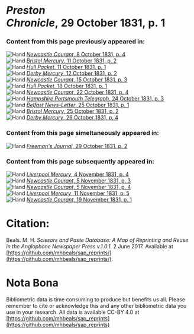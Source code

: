 # *Preston Chronicle*, 29 October 1831, p. 1  
  
### Content from this page previously appeared in:  
![Hand](http://scissorsandpaste.net/wp-content/uploads/2017/06/smallhandpointer.png) [*Newcastle Courant*, 8 October 1831, p. 4](https://mhbeals.github.io/sap_html/Newcastle-Courant/Newcastle-Courant-8-October-1831-p-4)  
![Hand](http://scissorsandpaste.net/wp-content/uploads/2017/06/smallhandpointer.png) [*Bristol Mercury*, 11 October 1831, p. 2](https://mhbeals.github.io/sap_html/Bristol-Mercury/Bristol-Mercury-11-October-1831-p-2)  
![Hand](http://scissorsandpaste.net/wp-content/uploads/2017/06/smallhandpointer.png) [*Hull Packet*, 11 October 1831, p. 1](https://mhbeals.github.io/sap_html/Hull-Packet/Hull-Packet-11-October-1831-p-1)  
![Hand](http://scissorsandpaste.net/wp-content/uploads/2017/06/smallhandpointer.png) [*Derby Mercury*, 12 October 1831, p. 2](https://mhbeals.github.io/sap_html/Derby-Mercury/Derby-Mercury-12-October-1831-p-2)  
![Hand](http://scissorsandpaste.net/wp-content/uploads/2017/06/smallhandpointer.png) [*Newcastle Courant*, 15 October 1831, p. 3](https://mhbeals.github.io/sap_html/Newcastle-Courant/Newcastle-Courant-15-October-1831-p-3)  
![Hand](http://scissorsandpaste.net/wp-content/uploads/2017/06/smallhandpointer.png) [*Hull Packet*, 18 October 1831, p. 1](https://mhbeals.github.io/sap_html/Hull-Packet/Hull-Packet-18-October-1831-p-1)  
![Hand](http://scissorsandpaste.net/wp-content/uploads/2017/06/smallhandpointer.png) [*Newcastle Courant*, 22 October 1831, p. 4](https://mhbeals.github.io/sap_html/Newcastle-Courant/Newcastle-Courant-22-October-1831-p-4)  
![Hand](http://scissorsandpaste.net/wp-content/uploads/2017/06/smallhandpointer.png) [*Hampshire Portsmouth Telegraph*, 24 October 1831, p. 3](https://mhbeals.github.io/sap_html/Hampshire-Portsmouth-Telegraph/Hampshire-Portsmouth-Telegraph-24-October-1831-p-3)  
![Hand](http://scissorsandpaste.net/wp-content/uploads/2017/06/smallhandpointer.png) [*Belfast News-Letter*, 25 October 1831, p. 1](https://mhbeals.github.io/sap_html/Belfast-News-Letter/Belfast-News-Letter-25-October-1831-p-1)  
![Hand](http://scissorsandpaste.net/wp-content/uploads/2017/06/smallhandpointer.png) [*Bristol Mercury*, 25 October 1831, p. 2](https://mhbeals.github.io/sap_html/Bristol-Mercury/Bristol-Mercury-25-October-1831-p-2)  
![Hand](http://scissorsandpaste.net/wp-content/uploads/2017/06/smallhandpointer.png) [*Derby Mercury*, 26 October 1831, p. 4](https://mhbeals.github.io/sap_html/Derby-Mercury/Derby-Mercury-26-October-1831-p-4)  
  
### Content from this page simeltaneously appeared in:  
![Hand](http://scissorsandpaste.net/wp-content/uploads/2017/06/smallhandpointer.png) [*Freeman's Journal*, 29 October 1831, p. 2](https://mhbeals.github.io/sap_html/Freeman's-Journal/Freeman's-Journal-29-October-1831-p-2)  
  
### Content from this page subsequently appeared in:  
![Hand](http://scissorsandpaste.net/wp-content/uploads/2017/06/smallhandpointer.png) [*Liverpool Mercury*, 4 November 1831, p. 4](https://mhbeals.github.io/sap_html/Liverpool-Mercury/Liverpool-Mercury-4-November-1831-p-4)  
![Hand](http://scissorsandpaste.net/wp-content/uploads/2017/06/smallhandpointer.png) [*Newcastle Courant*, 5 November 1831, p. 3](https://mhbeals.github.io/sap_html/Newcastle-Courant/Newcastle-Courant-5-November-1831-p-3)  
![Hand](http://scissorsandpaste.net/wp-content/uploads/2017/06/smallhandpointer.png) [*Newcastle Courant*, 5 November 1831, p. 4](https://mhbeals.github.io/sap_html/Newcastle-Courant/Newcastle-Courant-5-November-1831-p-4)  
![Hand](http://scissorsandpaste.net/wp-content/uploads/2017/06/smallhandpointer.png) [*Liverpool Mercury*, 11 November 1831, p. 5](https://mhbeals.github.io/sap_html/Liverpool-Mercury/Liverpool-Mercury-11-November-1831-p-5)  
![Hand](http://scissorsandpaste.net/wp-content/uploads/2017/06/smallhandpointer.png) [*Newcastle Courant*, 19 November 1831, p. 1](https://mhbeals.github.io/sap_html/Newcastle-Courant/Newcastle-Courant-19-November-1831-p-1)  


# Citation: 

Beals. M. H. *Scissors and Paste Database: A Map of Reprinting and Reuse in the Anglophone Newspaper Press v.1.0.1.* 2 June 2017. Available at [https://github.com/mhbeals/sap_reprints/](https://github.com/mhbeals/sap_reprints/). 

# Nota Bona

Bibliometric data is time consuming to produce but benefits us all. Please remember to cite or acknowledge this and any other bibliometric data you use in your research. All data is available CC-BY 4.0 at [https://github.com/mhbeals/sap_reprints](https://github.com/mhbeals/sap_reprints)